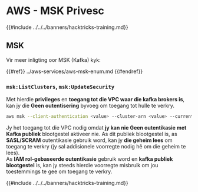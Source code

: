 # AWS - MSK Privesc

{{#include ../../../banners/hacktricks-training.md}}

## MSK

Vir meer inligting oor MSK (Kafka) kyk:

{{#ref}}
../aws-services/aws-msk-enum.md
{{#endref}}

### `msk:ListClusters`, `msk:UpdateSecurity`

Met hierdie **privileges** en **toegang tot die VPC waar die kafka brokers is**, kan jy die **Geen outentisering** byvoeg om toegang tot hulle te verkry.
```bash
aws msk --client-authentication <value> --cluster-arn <value> --current-version <value>
```
Jy het toegang tot die VPC nodig omdat **jy kan nie Geen outentikasie met Kafka publiek** blootgestel aktiveer nie. As dit publiek blootgestel is, as **SASL/SCRAM** outentikasie gebruik word, kan jy **die geheim lees** om toegang te verkry (jy sal addisionele voorregte nodig hê om die geheim te lees).\
As **IAM rol-gebaseerde outentikasie** gebruik word en **kafka publiek blootgestel** is, kan jy steeds hierdie voorregte misbruik om jou toestemmings te gee om toegang te verkry.

{{#include ../../../banners/hacktricks-training.md}}
